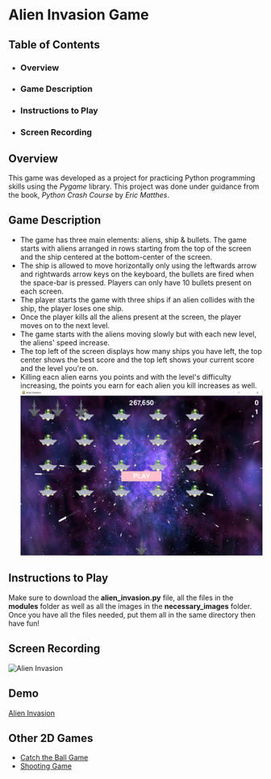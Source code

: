 # Alien Invasion Game  
## Table of Contents  
* ### Overview  
* ### Game Description  
* ### Instructions to Play  
* ### Screen Recording 


## Overview
This game was developed as a project for practicing Python programming skills using the *Pygame* library. This project was done under guidance from the book, *Python Crash Course* by *Eric Matthes*.  

## Game Description 
* The game has three main elements: aliens, ship & bullets. The game starts with aliens arranged in rows starting from the top of the screen and the ship centered at the bottom-center of the screen.   
* The ship is allowed to move horizontally only using the leftwards arrow and rightwards arrow keys on the keyboard, the bullets are fired when the space-bar is pressed. Players can only have 10 bullets present on each screen.  
* The player starts the game with three ships if an alien collides with the ship, the player loses one ship.   
* Once the player kills all the aliens present at the screen, the player moves on to the next level.  
* The game starts with the aliens moving slowly but with each new level, the aliens' speed increase.  
* The top left of the screen displays how many ships you have left, the top center shows the best score and the top left shows your current score and the level you're on.
* Killing eacn alien earns you points and with the level's difficulty increasing, the points you earn for each alien you kill increases as well.
![Game-Start](https://github.com/dinaabdulrasoul/Alien-Invasion-game/blob/main/screen_shots/alien_invasion.PNG)  

## Instructions to Play
Make sure to download the **alien_invasion.py** file, all the files in the **modules** folder as well as all the images in the **necessary_images** folder.  
Once you have all the files needed, put them all in the same directory then have fun!  

## Screen Recording
![Alien Invasion](https://github.com/dinaabdulrasoul/Alien-Invasion-Game/blob/main/screen_shots/alien-invasion%20gif.gif)

## Demo  
[Alien Invasion](https://youtu.be/xpYx73Uz6bw)  

## Other 2D Games  
* [Catch the Ball Game](https://youtu.be/UU6e1ZdcT3o)  
* [Shooting Game](https://youtu.be/rQiZFrSoD4E)  
